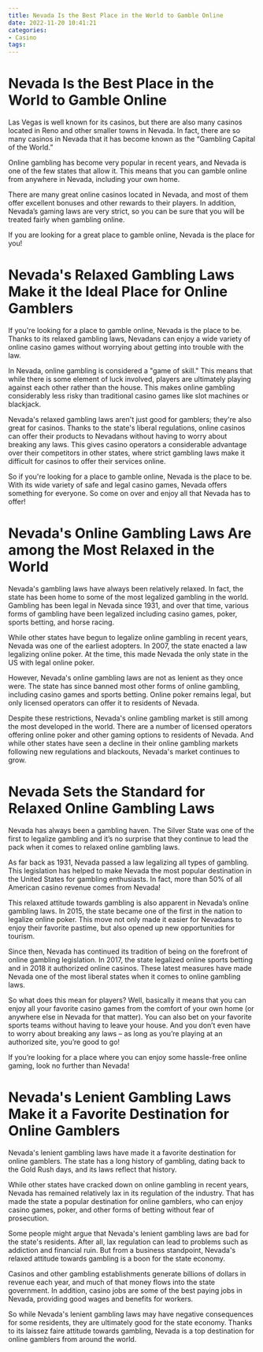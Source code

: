 ```yaml
---
title: Nevada Is the Best Place in the World to Gamble Online
date: 2022-11-20 10:41:21
categories:
- Casino
tags:
---
```



#  Nevada Is the Best Place in the World to Gamble Online

Las Vegas is well known for its casinos, but there are also many casinos located in Reno and other smaller towns in Nevada. In fact, there are so many casinos in Nevada that it has become known as the “Gambling Capital of the World.”

Online gambling has become very popular in recent years, and Nevada is one of the few states that allow it. This means that you can gamble online from anywhere in Nevada, including your own home.

There are many great online casinos located in Nevada, and most of them offer excellent bonuses and other rewards to their players. In addition, Nevada’s gaming laws are very strict, so you can be sure that you will be treated fairly when gambling online.

If you are looking for a great place to gamble online, Nevada is the place for you!

#  Nevada's Relaxed Gambling Laws Make it the Ideal Place for Online Gamblers

If you're looking for a place to gamble online, Nevada is the place to be. Thanks to its relaxed gambling laws, Nevadans can enjoy a wide variety of online casino games without worrying about getting into trouble with the law.

In Nevada, online gambling is considered a "game of skill." This means that while there is some element of luck involved, players are ultimately playing against each other rather than the house. This makes online gambling considerably less risky than traditional casino games like slot machines or blackjack.

Nevada's relaxed gambling laws aren't just good for gamblers; they're also great for casinos. Thanks to the state's liberal regulations, online casinos can offer their products to Nevadans without having to worry about breaking any laws. This gives casino operators a considerable advantage over their competitors in other states, where strict gambling laws make it difficult for casinos to offer their services online.

So if you're looking for a place to gamble online, Nevada is the place to be. With its wide variety of safe and legal casino games, Nevada offers something for everyone. So come on over and enjoy all that Nevada has to offer!

#  Nevada's Online Gambling Laws Are among the Most Relaxed in the World

Nevada's gambling laws have always been relatively relaxed. In fact, the state has been home to some of the most legalized gambling in the world. Gambling has been legal in Nevada since 1931, and over that time, various forms of gambling have been legalized including casino games, poker, sports betting, and horse racing.

While other states have begun to legalize online gambling in recent years, Nevada was one of the earliest adopters. In 2007, the state enacted a law legalizing online poker. At the time, this made Nevada the only state in the US with legal online poker.

However, Nevada's online gambling laws are not as lenient as they once were. The state has since banned most other forms of online gambling, including casino games and sports betting. Online poker remains legal, but only licensed operators can offer it to residents of Nevada.

Despite these restrictions, Nevada's online gambling market is still among the most developed in the world. There are a number of licensed operators offering online poker and other gaming options to residents of Nevada. And while other states have seen a decline in their online gambling markets following new regulations and blackouts, Nevada's market continues to grow.

#  Nevada Sets the Standard for Relaxed Online Gambling Laws

Nevada has always been a gambling haven. The Silver State was one of the first to legalize gambling and it’s no surprise that they continue to lead the pack when it comes to relaxed online gambling laws.

As far back as 1931, Nevada passed a law legalizing all types of gambling. This legislation has helped to make Nevada the most popular destination in the United States for gambling enthusiasts. In fact, more than 50% of all American casino revenue comes from Nevada!

This relaxed attitude towards gambling is also apparent in Nevada’s online gambling laws. In 2015, the state became one of the first in the nation to legalize online poker. This move not only made it easier for Nevadans to enjoy their favorite pastime, but also opened up new opportunities for tourism.

Since then, Nevada has continued its tradition of being on the forefront of online gambling legislation. In 2017, the state legalized online sports betting and in 2018 it authorized online casinos. These latest measures have made Nevada one of the most liberal states when it comes to online gambling laws.

So what does this mean for players? Well, basically it means that you can enjoy all your favorite casino games from the comfort of your own home (or anywhere else in Nevada for that matter). You can also bet on your favorite sports teams without having to leave your house. And you don’t even have to worry about breaking any laws – as long as you’re playing at an authorized site, you’re good to go!

If you’re looking for a place where you can enjoy some hassle-free online gaming, look no further than Nevada!

#  Nevada's Lenient Gambling Laws Make it a Favorite Destination for Online Gamblers

Nevada's lenient gambling laws have made it a favorite destination for online gamblers. The state has a long history of gambling, dating back to the Gold Rush days, and its laws reflect that history.

While other states have cracked down on online gambling in recent years, Nevada has remained relatively lax in its regulation of the industry. That has made the state a popular destination for online gamblers, who can enjoy casino games, poker, and other forms of betting without fear of prosecution.

Some people might argue that Nevada's lenient gambling laws are bad for the state's residents. After all, lax regulation can lead to problems such as addiction and financial ruin. But from a business standpoint, Nevada's relaxed attitude towards gambling is a boon for the state economy.

Casinos and other gambling establishments generate billions of dollars in revenue each year, and much of that money flows into the state government. In addition, casino jobs are some of the best paying jobs in Nevada, providing good wages and benefits for workers.

So while Nevada's lenient gambling laws may have negative consequences for some residents, they are ultimately good for the state economy. Thanks to its laissez faire attitude towards gambling, Nevada is a top destination for online gamblers from around the world.